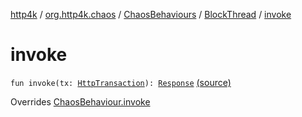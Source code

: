 [http4k](../../../index.md) / [org.http4k.chaos](../../index.md) / [ChaosBehaviours](../index.md) / [BlockThread](index.md) / [invoke](./invoke.md)

# invoke

`fun invoke(tx: `[`HttpTransaction`](../../../org.http4k.core/-http-transaction/index.md)`): `[`Response`](../../../org.http4k.core/-response/index.md) [(source)](https://github.com/http4k/http4k/blob/master/http4k-testing-chaos/src/main/kotlin/org/http4k/chaos/ChaosBehaviours.kt#L121)

Overrides [ChaosBehaviour.invoke](../../-chaos-behaviour/invoke.md)

